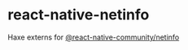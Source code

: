 # react-native-netinfo

Haxe externs for [@react-native-community/netinfo](https://github.com/react-native-community/react-native-netinfo)

